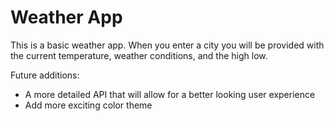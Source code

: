 # Weather App

This is a basic weather app. 
When you enter a city you will be provided with the current temperature, weather conditions, and the high low. 


Future additions:

- A more detailed API that will allow for a better looking user experience 
- Add more exciting color theme 
